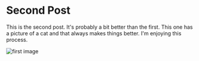 # Second Post

This is the second post. It's probably a bit better than the first. This one has a picture of a cat and that always makes things better. I'm enjoying this process.

![first image](/images/cat.jpeg)